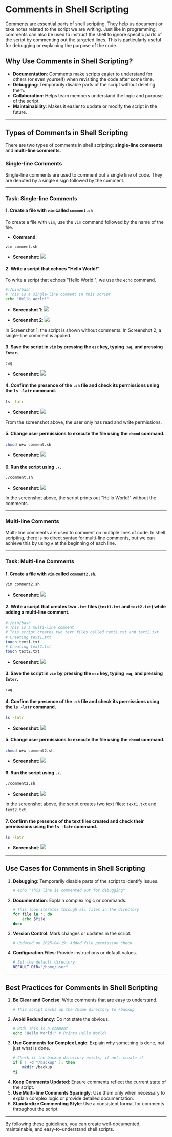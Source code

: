 # Comments in Shell Scripting

Comments are essential parts of shell scripting. They help us document or take notes related to the script we are writing. Just like in programming, comments can also be used to instruct the shell to ignore specific parts of the script by commenting out the targeted lines. This is particularly useful for debugging or explaining the purpose of the code.

## Why Use Comments in Shell Scripting?

- **Documentation**: Comments make scripts easier to understand for others (or even yourself) when revisiting the code after some time.
- **Debugging**: Temporarily disable parts of the script without deleting them.
- **Collaboration**: Helps team members understand the logic and purpose of the script.
- **Maintainability**: Makes it easier to update or modify the script in the future.

---

## Types of Comments in Shell Scripting

There are two types of comments in shell scripting: **single-line comments** and **multi-line comments**.

### Single-line Comments

Single-line comments are used to comment out a single line of code. They are denoted by a single `#` sign followed by the comment.

---

### Task: Single-line Comments

#### 1. Create a file with `vim` called `comment.sh`

To create a file with `vim`, use the `vim` command followed by the name of the file.

- **Command**:
```bash
vim comment.sh
```
- **Screenshot**:
![](./img/01.png)

#### 2. Write a script that echoes "Hello World!"

To write a script that echoes "Hello World!", we use the `echo` command.

```bash
#!/bin/bash
# This is a single-line comment in this script
echo "Hello World!"
```

- **Screenshot 1**:
![](./img/02.png)

- **Screenshot 2**:
![](./img/03.png)

In Screenshot 1, the script is shown without comments. In Screenshot 2, a single-line comment is applied.

#### 3. Save the script in `vim` by pressing the `esc` key, typing `:wq`, and pressing `Enter`.

```bash
:wq
```
- **Screenshot**:
![](./img/04.png)

#### 4. Confirm the presence of the `.sh` file and check its permissions using the `ls -latr` command.

```bash
ls -latr
```
- **Screenshot**:
![](./img/05.png)

From the screenshot above, the user only has read and write permissions.

#### 5. Change user permissions to execute the file using the `chmod` command.

```bash
chmod u+x comment.sh
```
- **Screenshot**:
![](./img/06.png)

#### 6. Run the script using `./`.

```bash
./comment.sh
```

- **Screenshot**:
![](./img/08.png)

In the screenshot above, the script prints out "Hello World!" without the comments.

---

### Multi-line Comments

Multi-line comments are used to comment on multiple lines of code. In shell scripting, there is no direct syntax for multi-line comments, but we can achieve this by using `#` at the beginning of each line.

---

### Task: Multi-line Comments

#### 1. Create a file with `vim` called `comment2.sh`.

```bash
vim comment2.sh
```
- **Screenshot**:
![](./img/09.png)

#### 2. Write a script that creates two `.txt` files (`text1.txt` and `text2.txt`) while adding a multi-line comment.

```bash
#!/bin/bash
# This is a multi-line comment
# This script creates two text files called text1.txt and text2.txt
# Creating text1.txt
touch text1.txt
# Creating text2.txt
touch text2.txt
```

- **Screenshot**:
![](./img/10.png)

#### 3. Save the script in `vim` by pressing the `esc` key, typing `:wq`, and pressing `Enter`.

```bash
:wq
```

#### 4. Confirm the presence of the `.sh` file and check its permissions using the `ls -latr` command.

```bash
ls -latr
```
- **Screenshot**:
![](./img/11.png)

#### 5. Change user permissions to execute the file using the `chmod` command.

```bash
chmod u+x comment2.sh
```
- **Screenshot**:
![](./img/12.png)

#### 6. Run the script using `./`.

```bash
./comment2.sh
```
- **Screenshot**:
![](./img/13.png)

In the screenshot above, the script creates two text files: `text1.txt` and `text2.txt`.

#### 7. Confirm the presence of the text files created and check their permissions using the `ls -latr` command.

```bash
ls -latr
```
- **Screenshot**:
![](./img/13.png)

---

## Use Cases for Comments in Shell Scripting

1. **Debugging**: Temporarily disable parts of the script to identify issues.
   ```bash
   # echo "This line is commented out for debugging"
   ```
2. **Documentation**: Explain complex logic or commands.
   ```bash
   # This loop iterates through all files in the directory
   for file in *; do
       echo $file
   done
   ```
3. **Version Control**: Mark changes or updates in the script.
   ```bash
   # Updated on 2025-04-19: Added file permission check
   ```
4. **Configuration Files**: Provide instructions or default values.
   ```bash
   # Set the default directory
   DEFAULT_DIR="/home/user"
   ```

---

## Best Practices for Comments in Shell Scripting

1. **Be Clear and Concise**: Write comments that are easy to understand.
   ```bash
   # This script backs up the /home directory to /backup
   ```
2. **Avoid Redundancy**: Do not state the obvious.
   ```bash
   # Bad: This is a comment
   echo "Hello World!" # Prints Hello World!
   ```
3. **Use Comments for Complex Logic**: Explain why something is done, not just what is done.
   ```bash
   # Check if the backup directory exists; if not, create it
   if [ ! -d "/backup" ]; then
       mkdir /backup
   fi
   ```
4. **Keep Comments Updated**: Ensure comments reflect the current state of the script.
5. **Use Multi-line Comments Sparingly**: Use them only when necessary to explain complex logic or provide detailed documentation.
6. **Standardize Commenting Style**: Use a consistent format for comments throughout the script.

---

By following these guidelines, you can create well-documented, maintainable, and easy-to-understand shell scripts.